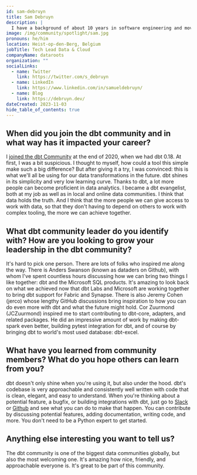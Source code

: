 ```yaml
---
id: sam-debruyn
title: Sam Debruyn
description: |
  I have a background of about 10 years in software engineering and moved to data engineering in 2020. Today, I lead dataroots's data & cloud unit on a technical level, allowing me to share knowledge and help multiple teams and customers, while still being hands-on every day. In 2021 and 2022, I did a lot of work on dbt-core and the dbt adapters for Microsoft SQL Server, Azure SQL, Azure Synapse, and now also Microsoft Fabric. I spoke at a few meetups and conferences about dbt and other technologies which I'm passionate about. Sharing knowledge is what drives me, so in 2023 I founded the <a href="https://www.meetup.com/analytics-engineering-belgium/" rel="noopener noreferrer" target="_blank">Belgium dbt Meetup</a>. Every meetup reached its maximum capacity ever since.
image: /img/community/spotlight/sam.jpg
pronouns: he/him
location: Heist-op-den-Berg, Belgium
jobTitle: Tech Lead Data & Cloud
companyName: dataroots
organization: ""
socialLinks:
  - name: Twitter
    link: https://twitter.com/s_debruyn
  - name: LinkedIn
    link: https://www.linkedin.com/in/samueldebruyn/
  - name: Blog
    link: https://debruyn.dev/
dateCreated: 2023-11-03
hide_table_of_contents: true
---
```


## When did you join the dbt community and in what way has it impacted your career?

I <a href="https://www.getdbt.com/community/join-the-community/" rel="noopener noreferrer" target="_blank">joined the dbt Community</a> at the end of 2020, when we had dbt 0.18. At first, I was a bit suspicious. I thought to myself, how could a tool this simple make such a big difference? But after giving it a try, I was convinced: this is what we'll all be using for our data transformations in the future. dbt shines in its simplicity and very low learning curve. Thanks to dbt, a lot more people can become proficient in data analytics. I became a dbt evangelist, both at my job as well as in local and online data communities. I think that data holds the truth. And I think that the more people we can give access to work with data, so that they don't having to depend on others to work with complex tooling, the more we can achieve together.

## What dbt community leader do you identify with? How are you looking to grow your leadership in the dbt community?

It's hard to pick one person. There are lots of folks who inspired me along the way. There is Anders Swanson (known as dataders on Github), with whom I've spent countless hours discussing how we can bring two things I like together: dbt and the Microsoft SQL products. It's amazing to look back on what we achieved now that dbt Labs and Microsoft are working together to bring dbt support for Fabric and Synapse. There is also Jeremy Cohen (jerco) whose lengthy GitHub discussions bring inspiration to how you can do even more with dbt and what the future might hold. Cor Zuurmond (JCZuurmond) inspired me to start contributing to dbt-core, adapters, and related packages. He did an impressive amount of work by making dbt-spark even better, building pytest integration for dbt, and of course by bringing dbt to world's most used database: dbt-excel.

## What have you learned from community members? What do you hope others can learn from you?

dbt doesn't only shine when you're using it, but also under the hood. dbt's codebase is very approachable and consistently well written with code that is clean, elegant, and easy to understand. When you're thinking about a potential feature, a bugfix, or building integrations with dbt, just go to <a href="https://www.getdbt.com/community/join-the-community/" rel="noopener noreferrer" target="_blank">Slack</a> or <a href="https://github.com/dbt-labs" rel="noopener noreferrer" target="_blank">Github</a> and see what you can do to make that happen. You can contribute by discussing potential features, adding documentation, writing code, and more. You don't need to be a Python expert to get started.

## Anything else interesting you want to tell us?

The dbt community is one of the biggest data communities globally, but also the most welcoming one. It's amazing how nice, friendly, and approachable everyone is. It's great to be part of this community.
